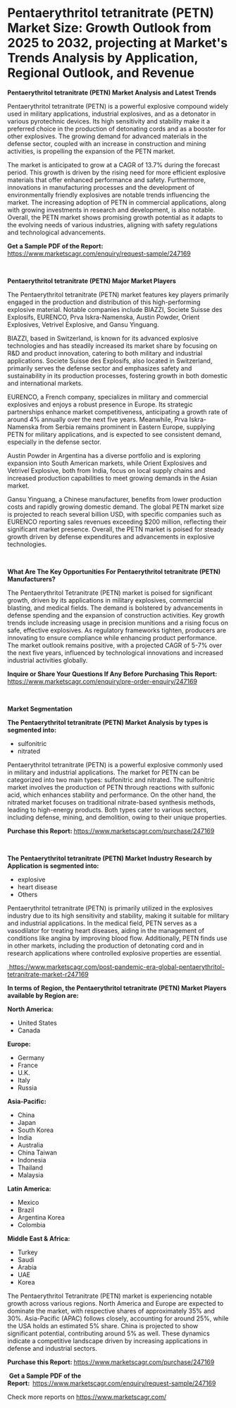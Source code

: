 <p><h1>Pentaerythritol tetranitrate (PETN) Market Size: Growth Outlook from 2025 to 2032, projecting at Market's Trends Analysis by Application, Regional Outlook, and Revenue</h1></p><p><strong>Pentaerythritol tetranitrate (PETN) Market Analysis and Latest Trends</strong></p>
<p><p>Pentaerythritol tetranitrate (PETN) is a powerful explosive compound widely used in military applications, industrial explosives, and as a detonator in various pyrotechnic devices. Its high sensitivity and stability make it a preferred choice in the production of detonating cords and as a booster for other explosives. The growing demand for advanced materials in the defense sector, coupled with an increase in construction and mining activities, is propelling the expansion of the PETN market.</p><p>The market is anticipated to grow at a CAGR of 13.7% during the forecast period. This growth is driven by the rising need for more efficient explosive materials that offer enhanced performance and safety. Furthermore, innovations in manufacturing processes and the development of environmentally friendly explosives are notable trends influencing the market. The increasing adoption of PETN in commercial applications, along with growing investments in research and development, is also notable. Overall, the PETN market shows promising growth potential as it adapts to the evolving needs of various industries, aligning with safety regulations and technological advancements.</p></p>
<p><strong>Get a Sample PDF of the Report:&nbsp;</strong> <a href="https://www.marketscagr.com/enquiry/request-sample/247169?utm_campaign=3562&utm_medium=2&utm_source=Github&utm_content=ia&utm_term=30032025&utm_id=pentaerythritol-tetranitrate-petn">https://www.marketscagr.com/enquiry/request-sample/247169</a></p>
<p>&nbsp;</p>
<p><strong>Pentaerythritol tetranitrate (PETN) Major Market Players</strong></p>
<p><p>The Pentaerythritol tetranitrate (PETN) market features key players primarily engaged in the production and distribution of this high-performing explosive material. Notable companies include BIAZZI, Societe Suisse des Explosifs, EURENCO, Prva Iskra-Namenska, Austin Powder, Orient Explosives, Vetrivel Explosive, and Gansu Yinguang.</p><p>BIAZZI, based in Switzerland, is known for its advanced explosive technologies and has steadily increased its market share by focusing on R&D and product innovation, catering to both military and industrial applications. Societe Suisse des Explosifs, also located in Switzerland, primarily serves the defense sector and emphasizes safety and sustainability in its production processes, fostering growth in both domestic and international markets.</p><p>EURENCO, a French company, specializes in military and commercial explosives and enjoys a robust presence in Europe. Its strategic partnerships enhance market competitiveness, anticipating a growth rate of around 4% annually over the next five years. Meanwhile, Prva Iskra-Namenska from Serbia remains prominent in Eastern Europe, supplying PETN for military applications, and is expected to see consistent demand, especially in the defense sector.</p><p>Austin Powder in Argentina has a diverse portfolio and is exploring expansion into South American markets, while Orient Explosives and Vetrivel Explosive, both from India, focus on local supply chains and increased production capabilities to meet growing demands in the Asian market.</p><p>Gansu Yinguang, a Chinese manufacturer, benefits from lower production costs and rapidly growing domestic demand. The global PETN market size is projected to reach several billion USD, with specific companies such as EURENCO reporting sales revenues exceeding $200 million, reflecting their significant market presence. Overall, the PETN market is poised for steady growth driven by defense expenditures and advancements in explosive technologies.</p></p>
<p>&nbsp;</p>
<p><strong>What Are The Key Opportunities For Pentaerythritol tetranitrate (PETN) Manufacturers?</strong></p>
<p><p>The Pentaerythritol Tetranitrate (PETN) market is poised for significant growth, driven by its applications in military explosives, commercial blasting, and medical fields. The demand is bolstered by advancements in defense spending and the expansion of construction activities. Key growth trends include increasing usage in precision munitions and a rising focus on safe, effective explosives. As regulatory frameworks tighten, producers are innovating to ensure compliance while enhancing product performance. The market outlook remains positive, with a projected CAGR of 5-7% over the next five years, influenced by technological innovations and increased industrial activities globally.</p></p>
<p><strong>Inquire or Share Your Questions If Any Before Purchasing This Report:</strong> <a href="https://www.marketscagr.com/enquiry/pre-order-enquiry/247169?utm_campaign=3562&utm_medium=2&utm_source=Github&utm_content=ia&utm_term=30032025&utm_id=pentaerythritol-tetranitrate-petn">https://www.marketscagr.com/enquiry/pre-order-enquiry/247169</a></p>
<p>&nbsp;</p>
<p><strong>Market Segmentation</strong></p>
<p><strong>The Pentaerythritol tetranitrate (PETN) Market Analysis by types is segmented into:</strong></p>
<p><ul><li>sulfonitric</li><li>nitrated</li></ul></p>
<p><p>Pentaerythritol tetranitrate (PETN) is a powerful explosive commonly used in military and industrial applications. The market for PETN can be categorized into two main types: sulfonitric and nitrated. The sulfonitric market involves the production of PETN through reactions with sulfonic acid, which enhances stability and performance. On the other hand, the nitrated market focuses on traditional nitrate-based synthesis methods, leading to high-energy products. Both types cater to various sectors, including defense, mining, and demolition, owing to their unique properties.</p></p>
<p><strong>Purchase this Report:&nbsp;</strong><a href="https://www.marketscagr.com/purchase/247169?utm_campaign=3562&utm_medium=2&utm_source=Github&utm_content=ia&utm_term=30032025&utm_id=pentaerythritol-tetranitrate-petn">https://www.marketscagr.com/purchase/247169</a></p>
<p>&nbsp;</p>
<p><strong>The Pentaerythritol tetranitrate (PETN) Market Industry Research by Application is segmented into:</strong></p>
<p><ul><li>explosive</li><li>heart disease</li><li>Others</li></ul></p>
<p><p>Pentaerythritol tetranitrate (PETN) is primarily utilized in the explosives industry due to its high sensitivity and stability, making it suitable for military and industrial applications. In the medical field, PETN serves as a vasodilator for treating heart diseases, aiding in the management of conditions like angina by improving blood flow. Additionally, PETN finds use in other markets, including the production of detonating cord and in research applications where controlled explosive properties are essential.</p></p>
<p><a href="https://www.marketscagr.com/post-pandemic-era-global-pentaerythritol-tetranitrate-market-r247169?utm_campaign=3562&utm_medium=2&utm_source=Github&utm_content=ia&utm_term=30032025&utm_id=pentaerythritol-tetranitrate-petn">&nbsp;https://www.marketscagr.com/post-pandemic-era-global-pentaerythritol-tetranitrate-market-r247169</a></p>
<p><strong>In terms of Region, the Pentaerythritol tetranitrate (PETN) Market Players available by Region are:</strong></p>
<p>
    <p> <strong> North America: </strong>
        <ul>
            <li>United States</li>
            <li>Canada</li>
        </ul>
        </p> 
    <p> <strong> Europe: </strong>
        <ul>
            <li>Germany</li>
            <li>France</li>
            <li>U.K.</li>
            <li>Italy</li>
            <li>Russia</li>
        </ul>
        </p> 
    <p> <strong> Asia-Pacific: </strong>
        <ul>
            <li>China</li>
            <li>Japan</li>
            <li>South Korea</li>
            <li>India</li>
            <li>Australia</li>
            <li>China Taiwan</li>
            <li>Indonesia</li>
            <li>Thailand</li>
            <li>Malaysia</li>
        </ul>
        </p> 
    <p> <strong> Latin America: </strong>
        <ul>
            <li>Mexico</li>
            <li>Brazil</li>
            <li>Argentina Korea</li>
            <li>Colombia</li>
        </ul>
        </p> 
    <p> <strong> Middle East & Africa: </strong>
        <ul>
            <li>Turkey</li>
            <li>Saudi</li>
            <li>Arabia</li>
            <li>UAE</li>
            <li>Korea</li>
        </ul>
    </p>
    </p>
<p><p>The Pentaerythritol Tetranitrate (PETN) market is experiencing notable growth across various regions. North America and Europe are expected to dominate the market, with respective shares of approximately 35% and 30%. Asia-Pacific (APAC) follows closely, accounting for around 25%, while the USA holds an estimated 5% share. China is projected to show significant potential, contributing around 5% as well. These dynamics indicate a competitive landscape driven by increasing applications in defense and industrial sectors.</p></p>
<p><strong>Purchase this Report: </strong><a href="https://www.marketscagr.com/purchase/247169?utm_campaign=3562&utm_medium=2&utm_source=Github&utm_content=ia&utm_term=30032025&utm_id=pentaerythritol-tetranitrate-petn">https://www.marketscagr.com/purchase/247169</a></p>
<p>&nbsp;<strong>Get a Sample PDF of the Report:&nbsp;&nbsp;</strong><a href="https://www.marketscagr.com/enquiry/request-sample/247169?utm_campaign=3562&utm_medium=2&utm_source=Github&utm_content=ia&utm_term=30032025&utm_id=pentaerythritol-tetranitrate-petn">https://www.marketscagr.com/enquiry/request-sample/247169</a></p>
<p><strong></strong></p>
<p>Check more reports on <a href="https://www.marketscagr.com/?utm_campaign=3562&utm_medium=2&utm_source=Github&utm_content=ia&utm_term=30032025&utm_id=pentaerythritol-tetranitrate-petn">https://www.marketscagr.com/</a></p>